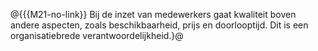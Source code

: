 @{{{M21-no-link}}
Bij de inzet van medewerkers gaat kwaliteit boven andere aspecten, zoals beschikbaarheid, prijs en doorlooptijd. Dit is een organisatiebrede verantwoordelijkheid.}@
